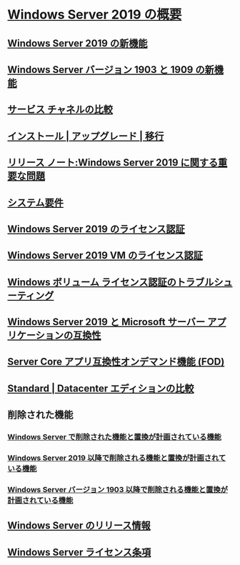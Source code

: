 # [Windows Server 2019 の概要](get-started-19.md) 
## [Windows Server 2019 の新機能](whats-new-19.md)
## [Windows Server バージョン 1903 と 1909 の新機能](whats-new-in-windows-server-1903-1909.md)
## [サービス チャネルの比較](servicing-channels-19.md)
## [インストール | アップグレード | 移行](install-upgrade-migrate-19.md)
## [リリース ノート:Windows Server 2019 に関する重要な問題](rel-notes-19.md)
## [システム要件](sys-reqs-19.md)
## [Windows Server 2019 のライセンス認証](activation-19.md)
## [Windows Server 2019 VM のライセンス認証](vm-activation-19.md)
## [Windows ボリューム ライセンス認証のトラブルシューティング](../get-started/activation-troubleshooting-guide.md)
## [Windows Server 2019 と Microsoft サーバー アプリケーションの互換性](app-compat-19.md)
## [Server Core アプリ互換性オンデマンド機能 (FOD)](install-fod-19.md)
## [Standard | Datacenter エディションの比較](editions-comparison-19.md)
## 削除された機能
### [Windows Server で削除された機能と置換が計画されている機能](removed-features.md)
### [Windows Server 2019 以降で削除される機能と置換が計画されている機能](removed-features-19.md)
### [Windows Server バージョン 1903 以降で削除される機能と置換が計画されている機能](removed-features-1903.md)
## [Windows Server のリリース情報](../get-started/windows-server-release-info.md)
## [Windows Server ライセンス条項](../windows-server-licensing/windows-server-licensing.md)

